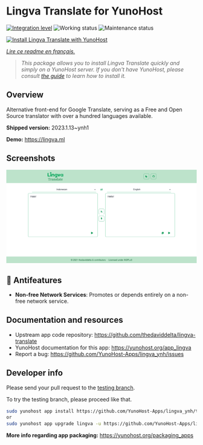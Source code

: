<!--
N.B.: This README was automatically generated by https://github.com/YunoHost/apps/tree/master/tools/README-generator
It shall NOT be edited by hand.
-->

# Lingva Translate for YunoHost

[![Integration level](https://dash.yunohost.org/integration/lingva.svg)](https://dash.yunohost.org/appci/app/lingva) ![Working status](https://ci-apps.yunohost.org/ci/badges/lingva.status.svg) ![Maintenance status](https://ci-apps.yunohost.org/ci/badges/lingva.maintain.svg)

[![Install Lingva Translate with YunoHost](https://install-app.yunohost.org/install-with-yunohost.svg)](https://install-app.yunohost.org/?app=lingva)

*[Lire ce readme en français.](./README_fr.md)*

> *This package allows you to install Lingva Translate quickly and simply on a YunoHost server.
If you don't have YunoHost, please consult [the guide](https://yunohost.org/#/install) to learn how to install it.*

## Overview

Alternative front-end for Google Translate, serving as a Free and Open Source translator with over a hundred languages available.

**Shipped version:** 2023.1.13~ynh1

**Demo:** https://lingva.ml

## Screenshots

![Screenshot of Lingva Translate](./doc/screenshots/lingva-id-en.png)

## :red_circle: Antifeatures

- **Non-free Network Services**: Promotes or depends entirely on a non-free network service.

## Documentation and resources

* Upstream app code repository: <https://github.com/thedaviddelta/lingva-translate>
* YunoHost documentation for this app: <https://yunohost.org/app_lingva>
* Report a bug: <https://github.com/YunoHost-Apps/lingva_ynh/issues>

## Developer info

Please send your pull request to the [testing branch](https://github.com/YunoHost-Apps/lingva_ynh/tree/testing).

To try the testing branch, please proceed like that.

``` bash
sudo yunohost app install https://github.com/YunoHost-Apps/lingva_ynh/tree/testing --debug
or
sudo yunohost app upgrade lingva -u https://github.com/YunoHost-Apps/lingva_ynh/tree/testing --debug
```

**More info regarding app packaging:** <https://yunohost.org/packaging_apps>
